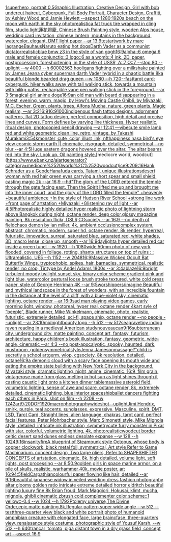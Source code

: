 [1](https://www.ebank.nz/aiartgenerator?category=1)[superhero, portrait 0.5](https://www.ebank.nz/aiartgenerator?category=superhero%2C%2520portrait%25200.5)[Graphic Illustration, Creative Design, Girl with bob undercut haircut, Cyberpunk, Full Body Portrait, Character Design, Graffiti, by Ashley Wood and Jamie Hewlett --aspect 1280:1920](https://www.ebank.nz/aiartgenerator?category=Graphic%2520Illustration%2C%2520Creative%2520Design%2C%2520Girl%2520with%2520bob%2520undercut%2520haircut%2C%2520Cyberpunk%2C%2520Full%2520Body%2520Portrait%2C%2520Character%2520Design%2C%2520Graffiti%2C%2520by%2520Ashley%2520Wood%2520and%2520Jamie%2520Hewlett%2520--aspect%25201280%3A1920)[a beach on the moon with earth in the sky photorealistic](https://www.ebank.nz/aiartgenerator?category=a%2520beach%2520on%2520the%2520moon%2520with%2520earth%2520in%2520the%2520sky%2520photorealistic)[a fat truck tire wrapped in cling film, studio light](https://www.ebank.nz/aiartgenerator?category=a%2520fat%2520truck%2520tire%2520wrapped%2520in%2520cling%2520film%2C%2520studio%2520light)[蓮花燈籠, Chinese Brush Painting style, wooden Alps house, wedding card invitation, chinese lantern, moutains in the background, watercolor, elegant, DMT light paper --ar 13:9](https://www.ebank.nz/aiartgenerator?category=%E8%93%AE%E8%8A%B1%E7%87%88%E7%B1%A0%2C%2520Chinese%2520Brush%2520Painting%2520style%2C%2520wooden%2520Alps%2520house%2C%2520wedding%2520card%2520invitation%2C%2520chinese%2520lantern%2C%2520moutains%2520in%2520the%2520background%2C%2520watercolor%2C%2520elegant%2C%2520DMT%2520light%2520paper%2520--ar%252013%3A9)[test](https://www.ebank.nz/aiartgenerator?category=test)[artwork by marc lagrange](https://www.ebank.nz/aiartgenerator?category=artwork%2520by%2520marc%2520lagrange)[Bauhaus](https://www.ebank.nz/aiartgenerator?category=Bauhaus)[Naruto eating hot dogs](https://www.ebank.nz/aiartgenerator?category=Naruto%2520eating%2520hot%2520dogs)[Darth Vader as a communist dictator](https://www.ebank.nz/aiartgenerator?category=Darth%2520Vader%2520as%2520a%2520communist%2520dictator)[realistic](https://www.ebank.nz/aiartgenerator?category=realistic)[blue bmw z3 in the style of van gogh](https://www.ebank.nz/aiartgenerator?category=blue%2520bmw%2520z3%2520in%2520the%2520style%2520of%2520van%2520gogh)[16:9](https://www.ebank.nz/aiartgenerator?category=16%3A9)[alpha::6 omega:6 male and female conjunctio::3 logo::6 as a womb::4 ink, 2D, paper, postprocessing, foreshortening, in the style of USSR, A::7 Ω::7 --stop 80 --uplight --w 4000 --h 6000](https://www.ebank.nz/aiartgenerator?category=alpha%3A%3A6%2520omega%3A6%2520male%2520and%2520female%2520conjunctio%3A%3A3%2520logo%3A%3A6%2520as%2520a%2520womb%3A%3A4%2520ink%2C%25202D%2C%2520paper%2C%2520postprocessing%2C%2520foreshortening%2C%2520in%2520the%2520style%2520of%2520USSR%2C%2520A%3A%3A7%2520%CE%A9%3A%3A7%2520--stop%252080%2520--uplight%2520--w%25204000%2520--h%25206000)[256](https://www.ebank.nz/aiartgenerator?category=256)[3 hooligans fighting over a milkshake painted by James Jean](https://www.ebank.nz/aiartgenerator?category=3%2520hooligans%2520fighting%2520over%2520a%2520milkshake%2520painted%2520by%2520James%2520Jean)[a cyber superman darth Vader hybrid in a chaotic battle 8k](https://www.ebank.nz/aiartgenerator?category=a%2520cyber%2520superman%2520darth%2520Vader%2520hybrid%2520in%2520a%2520chaotic%2520battle%25208k)[a beautiful blonde bearded drag queen --w 1080 --h 720](https://www.ebank.nz/aiartgenerator?category=a%2520beautiful%2520blonde%2520bearded%2520drag%2520queen%2520--w%25201080%2520--h%2520720)[--fast](https://www.ebank.nz/aiartgenerator?category=--fast)[tarot card: cyberpunk. hiker walks away with tall walking stick, towards a mountain with hilikg paths. rechargable vape pen walking stick in the foreground. --ar 3:5](https://www.ebank.nz/aiartgenerator?category=tarot%2520card%3A%2520cyberpunk.%2520hiker%2520walks%2520away%2520with%2520tall%2520walking%2520stick%2C%2520towards%2520a%2520mountain%2520with%2520hilikg%2520paths.%2520rechargable%2520vape%2520pen%2520walking%2520stick%2520in%2520the%2520foreground.%2520--ar%25203%3A5)[magical girl anime doge](https://www.ebank.nz/aiartgenerator?category=magical%2520girl%2520anime%2520doge)[16:9](https://www.ebank.nz/aiartgenerator?category=16%3A9)[an old man with beard disappearing in a forest, evening, warm, magic, by Howl's Moving Castle Ghibli, by Miyazaki, M.C. Escher, Green, plants, trees, Alfons Mucha, nature, green plants, Magic realism, —ar 3:2](https://www.ebank.nz/aiartgenerator?category=an%2520old%2520man%2520with%2520beard%2520disappearing%2520in%2520a%2520forest%2C%2520evening%2C%2520warm%2C%2520magic%2C%2520by%2520Howl%27s%2520Moving%2520Castle%2520Ghibli%2C%2520by%2520Miyazaki%2C%2520M.C.%2520Escher%2C%2520Green%2C%2520plants%2C%2520trees%2C%2520Alfons%2520Mucha%2C%2520nature%2C%2520green%2520plants%2C%2520Magic%2520realism%2C%2520%E2%80%94ar%25203%3A2)[16:9](https://www.ebank.nz/aiartgenerator?category=16%3A9)[16:9](https://www.ebank.nz/aiartgenerator?category=16%3A9)[1000](https://www.ebank.nz/aiartgenerator?category=1000)[indigenous flash tattoo designs, adornment patterns, flat 2D tattoo design, perfect composition, high detail and precise lines and curves. Form defines by varying line thickness. Hyper realistic, ritual design, photocopied pencil drawing —ar 12:41 —vibe](https://www.ebank.nz/aiartgenerator?category=indigenous%2520flash%2520tattoo%2520designs%2C%2520adornment%2520patterns%2C%2520flat%25202D%2520tattoo%2520design%2C%2520perfect%2520composition%2C%2520high%2520detail%2520and%2520precise%2520lines%2520and%2520curves.%2520Form%2520defines%2520by%2520varying%2520line%2520thickness.%2520Hyper%2520realistic%2C%2520ritual%2520design%2C%2520photocopied%2520pencil%2520drawing%2520%E2%80%94ar%252012%3A41%2520%E2%80%94vibe)[cute smile lamb red and white geometric clean line, retro, vintage, by Takashi Murakami](https://www.ebank.nz/aiartgenerator?category=cute%2520smile%2520lamb%2520red%2520and%2520white%2520geometric%2520clean%2520line%2C%2520retro%2C%2520vintage%2C%2520by%2520Takashi%2520Murakami)[3:5](https://www.ebank.nz/aiartgenerator?category=3%3A5)[4k](https://www.ebank.nz/aiartgenerator?category=4k)[monster, cute, color, illust, ink, nft](https://www.ebank.nz/aiartgenerator?category=monster%2C%2520cute%2C%2520color%2C%2520illust%2C%2520ink%2C%2520nft)[happiness nasa bird's eye view cosmic storm earth || cinematic, risograph, detailed, symmetrical --no blur --ar 4:5](https://www.ebank.nz/aiartgenerator?category=happiness%2520nasa%2520bird%27s%2520eye%2520view%2520cosmic%2520storm%2520earth%2520%7C%7C%2520cinematic%2C%2520risograph%2C%2520detailed%2C%2520symmetrical%2520--no%2520blur%2520--ar%25204%3A5)[Huge eastern dragons hovered over the altar.  The altar beams red into the sky.  Look up.  Oil painting style.](https://www.ebank.nz/aiartgenerator?category=Huge%2520eastern%2520dragons%2520hovered%2520over%2520the%2520altar.%2520%2520The%2520altar%2520beams%2520red%2520into%2520the%2520sky.%2520%2520Look%2520up.%2520%2520Oil%2520painting%2520style.)[mediocre world, woodcut](https://www.ebank.nz/aiartgenerator?category=mediocre%2520world%2C%2520woodcut)[ice](https://www.ebank.nz/aiartgenerator?category=ice)[9:20](https://www.ebank.nz/aiartgenerator?category=9%3A20)[9:16](https://www.ebank.nz/aiartgenerator?category=9%3A16)[Hank Schrader as a Geode](https://www.ebank.nz/aiartgenerator?category=Hank%2520Schrader%2520as%2520a%2520Geode)[Hanafuda cards, Tatami, unique illustrations](https://www.ebank.nz/aiartgenerator?category=Hanafuda%2520cards%2C%2520Tatami%2C%2520unique%2520illustrations)[desert woman with red hair green eyes carrying a short spear and small shield, casting magic 2k --ar 16:9 --hd](https://www.ebank.nz/aiartgenerator?category=desert%2520woman%2520with%2520red%2520hair%2520green%2520eyes%2520carrying%2520a%2520short%2520spear%2520and%2520small%2520shield%2C%2520casting%2520magic%25202k%2520--ar%252016%3A9%2520--hd)["The glory of the LORD entered the temple through the gate facing east. Then the Spirit lifted me up and brought me into the inner court, and the glory of the LORD filled the temple" +heavenly +beautiful ambience +In the style of Hudson River School +strong line work +front page of artstation +Miyazaki +Glistening ray of light --ar 4:5](https://www.ebank.nz/aiartgenerator?category=%22The%2520glory%2520of%2520the%2520LORD%2520entered%2520the%2520temple%2520through%2520the%2520gate%2520facing%2520east.%2520Then%2520the%2520Spirit%2520lifted%2520me%2520up%2520and%2520brought%2520me%2520into%2520the%2520inner%2520court%2C%2520and%2520the%2520glory%2520of%2520the%2520LORD%2520filled%2520the%2520temple%22%2520%2Bheavenly%2520%2Bbeautiful%2520ambience%2520%2BIn%2520the%2520style%2520of%2520Hudson%2520River%2520School%2520%2Bstrong%2520line%2520work%2520%2Bfront%2520page%2520of%2520artstation%2520%2BMiyazaki%2520%2BGlistening%2520ray%2520of%2520light%2520--ar%25204%3A5)[Photorealistic highly detailed hyper realistic photo of lightning storm above Bangkok during night,  octane render, deep color,glossy magazine painting, 8k resolution,flickr, DSLR,CGsociety  --ar 16:9 --no depth of field](https://www.ebank.nz/aiartgenerator?category=Photorealistic%2520highly%2520detailed%2520hyper%2520realistic%2520photo%2520of%2520lightning%2520storm%2520above%2520Bangkok%2520during%2520night%2C%2520%2520octane%2520render%2C%2520deep%2520color%2Cglossy%2520magazine%2520painting%2C%25208k%2520resolution%2Cflickr%2C%2520DSLR%2CCGsociety%2520%2520--ar%252016%3A9%2520--no%2520depth%2520of%2520field)[chaos demon by ian miller, 4k, ambient occlusion](https://www.ebank.nz/aiartgenerator?category=chaos%2520demon%2520by%2520ian%2520miller%2C%25204k%2C%2520ambient%2520occlusion)[complex system, abstract, chromatic, modern, super hd, octane render, 8k render, hyperreal, futuristic, innovation, surreal, saturated blue, saturated red, white shades, 3D, macro lense, close up, smooth --ar 16:9](https://www.ebank.nz/aiartgenerator?category=complex%2520system%2C%2520abstract%2C%2520chromatic%2C%2520modern%2C%2520super%2520hd%2C%2520octane%2520render%2C%25208k%2520render%2C%2520hyperreal%2C%2520futuristic%2C%2520innovation%2C%2520surreal%2C%2520saturated%2520blue%2C%2520saturated%2520red%2C%2520white%2520shades%2C%25203D%2C%2520macro%2520lense%2C%2520close%2520up%2C%2520smooth%2520--ar%252016%3A9)[daylight](https://www.ebank.nz/aiartgenerator?category=daylight)[a hyper detailed red car inside a green tunel --w 1920 --h 1080](https://www.ebank.nz/aiartgenerator?category=a%2520hyper%2520detailed%2520red%2520car%2520inside%2520a%2520green%2520tunel%2520--w%25201920%2520--h%25201080)[wide 50mm photo of new york flooded, covered in foliage, rotting, shanty structures on top of ruins : : Ultrarealistic, UE5 --h 1152 --w 2048](https://www.ebank.nz/aiartgenerator?category=wide%252050mm%2520photo%2520of%2520new%2520york%2520flooded%2C%2520covered%2520in%2520foliage%2C%2520rotting%2C%2520shanty%2520structures%2520on%2520top%2520of%2520ruins%2520%3A%2520%3A%2520Ultrarealistic%2C%2520UE5%2520--h%25201152%2520--w%25202048)[16:9](https://www.ebank.nz/aiartgenerator?category=16%3A9)[Massive Wicked Occult Bat Butterfly Wings, tryptophobic, spikes, hair, barnacles, symmetrical, realistic render, no crop, Tintype by Andel Adams 1800s --ar 3:4](https://www.ebank.nz/aiartgenerator?category=Massive%2520Wicked%2520Occult%2520Bat%2520Butterfly%2520Wings%2C%2520tryptophobic%2C%2520spikes%2C%2520hair%2C%2520barnacles%2C%2520symmetrical%2C%2520realistic%2520render%2C%2520no%2520crop%2C%2520Tintype%2520by%2520Andel%2520Adams%25201800s%2520--ar%25203%3A4)[ablaze](https://www.ebank.nz/aiartgenerator?category=ablaze)[16:9](https://www.ebank.nz/aiartgenerator?category=16%3A9)[bright turbulent moody twilight sunset sky, binary color scheme gradient pink and light blue, watercolor gestural loose brush stroke textured, white cold press paper, style of George Herriman 4K --ar 9:5](https://www.ebank.nz/aiartgenerator?category=bright%2520turbulent%2520moody%2520twilight%2520sunset%2520sky%2C%2520binary%2520color%2520scheme%2520gradient%2520pink%2520and%2520light%2520blue%2C%2520watercolor%2520gestural%2520loose%2520brush%2520stroke%2520textured%2C%2520white%2520cold%2520press%2520paper%2C%2520style%2520of%2520George%2520Herriman%25204K%2520--ar%25209%3A5)[worshippers](https://www.ebank.nz/aiartgenerator?category=worshippers)[/imagine Beautiful and mythical landscape in the forest of wonders, with an incredible fountain in the distance at the level of a cliff, with a blue-violet sky, cinematic lighting, octane render --ar 16:9](https://www.ebank.nz/aiartgenerator?category=/imagine%2520Beautiful%2520and%2520mythical%2520landscape%2520in%2520the%2520forest%2520of%2520wonders%2C%2520with%2520an%2520incredible%2520fountain%2520in%2520the%2520distance%2520at%2520the%2520level%2520of%2520a%2520cliff%2C%2520with%2520a%2520blue-violet%2520sky%2C%2520cinematic%2520lighting%2C%2520octane%2520render%2520--ar%252016%3A9)[sad man playing video games, early morning light, window, photoreal, hyper real, octane render 4k](https://www.ebank.nz/aiartgenerator?category=sad%2520man%2520playing%2520video%2520games%2C%2520early%2520morning%2520light%2C%2520window%2C%2520photoreal%2C%2520hyper%2520real%2C%2520octane%2520render%25204k)[art syle of “beeple”, Blade runner, Mike Winkelmann, cinematic, photo, realistic, futuristic, extremely detailed, sci-fi, space ship, octane render --no people --uplight --ar 23:10](https://www.ebank.nz/aiartgenerator?category=art%2520syle%2520of%2520%E2%80%9Cbeeple%E2%80%9D%2C%2520Blade%2520runner%2C%2520Mike%2520Winkelmann%2C%2520cinematic%2C%2520photo%2C%2520realistic%2C%2520futuristic%2C%2520extremely%2520detailed%2C%2520sci-fi%2C%2520space%2520ship%2C%2520octane%2520render%2520--no%2520people%2520--uplight%2520--ar%252023%3A10)[midnightbounty logo --h 512 --w 512](https://www.ebank.nz/aiartgenerator?category=midnightbounty%2520logo%2520--h%2520512%2520--w%2520512)[seagrave](https://www.ebank.nz/aiartgenerator?category=seagrave)[tiny indigo raven reading in a medieval American study](https://www.ebank.nz/aiartgenerator?category=tiny%2520indigo%2520raven%2520reading%2520in%2520a%2520medieval%2520American%2520study)[nouveau](https://www.ebank.nz/aiartgenerator?category=nouveau)[can](https://www.ebank.nz/aiartgenerator?category=can)[9:16](https://www.ebank.nz/aiartgenerator?category=9%3A16)[subterranean city, underground city, matte painting, concept art, fantasy, futurism, architecture, happy children's book illustration, fantasy, geometric, wide-angle, cinematic  --ar 4:3 --no post-apocalyptic, spooky, haunted, dark, mushroom, golden](https://www.ebank.nz/aiartgenerator?category=subterranean%2520city%2C%2520underground%2520city%2C%2520matte%2520painting%2C%2520concept%2520art%2C%2520fantasy%2C%2520futurism%2C%2520architecture%2C%2520happy%2520children%27s%2520book%2520illustration%2C%2520fantasy%2C%2520geometric%2C%2520wide-angle%2C%2520cinematic%2520%2520--ar%25204%3A3%2520--no%2520post-apocalyptic%2C%2520spooky%2C%2520haunted%2C%2520dark%2C%2520mushroom%2C%2520golden)[symmetrical](https://www.ebank.nz/aiartgenerator?category=symmetrical)[style](https://www.ebank.nz/aiartgenerator?category=style)[Jenna Jameson](https://www.ebank.nz/aiartgenerator?category=Jenna%2520Jameson)[massage?"](https://www.ebank.nz/aiartgenerator?category=massage%3F%22)[child is secretly a school artgerm, wlop, cgsociety, 8k resolution, detailed, octane](https://www.ebank.nz/aiartgenerator?category=child%2520is%2520secretly%2520a%2520school%2520artgerm%2C%2520wlop%2C%2520cgsociety%2C%25208k%2520resolution%2C%2520detailed%2C%2520octane)[16:9](https://www.ebank.nz/aiartgenerator?category=16%3A9)[a demonic cloud with a scary face opening its mouth wide and eating the empire state building with New York City in the background, Miyazaki style, dramatic lighting, night, anime, cinematic, 16:9, film grain, vintage](https://www.ebank.nz/aiartgenerator?category=a%2520demonic%2520cloud%2520with%2520a%2520scary%2520face%2520opening%2520its%2520mouth%2520wide%2520and%2520eating%2520the%2520empire%2520state%2520building%2520with%2520New%2520York%2520City%2520in%2520the%2520background%2C%2520Miyazaki%2520style%2C%2520dramatic%2520lighting%2C%2520night%2C%2520anime%2C%2520cinematic%2C%252016%3A9%2C%2520film%2520grain%2C%2520vintage)[rose made from glass melting in hot sun as light shines through it casting caustic light onto a kitchen dinner table](https://www.ebank.nz/aiartgenerator?category=rose%2520made%2520from%2520glass%2520melting%2520in%2520hot%2520sun%2520as%2520light%2520shines%2520through%2520it%2520casting%2520caustic%2520light%2520onto%2520a%2520kitchen%2520dinner%2520table)[massive asteroid field, volumetric lighting, sense of awe and scare, octane render, 8k, extremely detailed, cinematic lighting, blue interior spaceship](https://www.ebank.nz/aiartgenerator?category=massive%2520asteroid%2520field%2C%2520volumetric%2520lighting%2C%2520sense%2520of%2520awe%2520and%2520scare%2C%2520octane%2520render%2C%25208k%2C%2520extremely%2520detailed%2C%2520cinematic%2520lighting%2C%2520blue%2520interior%2520spaceship)[ballet dancers fighting each others in Paris, shot on film --h 2208 --w 1242](https://www.ebank.nz/aiartgenerator?category=ballet%2520dancers%2520fighting%2520each%2520others%2520in%2520Paris%2C%2520shot%2520on%2520film%2520--h%25202208%2520--w%25201242)[art](https://www.ebank.nz/aiartgenerator?category=art)[9:20](https://www.ebank.nz/aiartgenerator?category=9%3A20)[DOF](https://www.ebank.nz/aiartgenerator?category=DOF)[1920](https://www.ebank.nz/aiartgenerator?category=1920)[macrophotography](https://www.ebank.nz/aiartgenerator?category=macrophotography)[wideshot](https://www.ebank.nz/aiartgenerator?category=wideshot)[--uplight](https://www.ebank.nz/aiartgenerator?category=--uplight)[Jimi Hendrix, smirk, purple, teal accents, sunglasses, expressive, Masculine, spirit, DMT, LSD, Tarot Card, Straight lines, alien language, chakras, tarot card, perfect facial features, Peter Mohrbacher style, Marc Simonetti style, Mike Mignola style, detailed, intricate ink illustration, symmetry](https://www.ebank.nz/aiartgenerator?category=Jimi%2520Hendrix%2C%2520smirk%2C%2520purple%2C%2520teal%2520accents%2C%2520sunglasses%2C%2520expressive%2C%2520Masculine%2C%2520spirit%2C%2520DMT%2C%2520LSD%2C%2520Tarot%2520Card%2C%2520Straight%2520lines%2C%2520alien%2520language%2C%2520chakras%2C%2520tarot%2520card%2C%2520perfect%2520facial%2520features%2C%2520Peter%2520Mohrbacher%2520style%2C%2520Marc%2520Simonetti%2520style%2C%2520Mike%2520Mignola%2520style%2C%2520detailed%2C%2520intricate%2520ink%2520illustration%2C%2520symmetry)[cute furry monster in Pixar with star, colorful, volumetric lighting, 4k, photorealistic](https://www.ebank.nz/aiartgenerator?category=cute%2520furry%2520monster%2520in%2520Pixar%2520with%2520star%2C%2520colorful%2C%2520volumetric%2520lighting%2C%25204k%2C%2520photorealistic)[woodcut border celtic desert sand dunes endless desolate expanse --w 128 --h 1024](https://www.ebank.nz/aiartgenerator?category=woodcut%2520border%2520celtic%2520desert%2520sand%2520dunes%2520endless%2520desolate%2520expanse%2520--w%2520128%2520--h%25201024)[9:16](https://www.ebank.nz/aiartgenerator?category=9%3A16)[insanity](https://www.ebank.nz/aiartgenerator?category=insanity)[fire](https://www.ebank.nz/aiartgenerator?category=fire)[A blueprint of Steampunk style Octopus,   whose body is copper clockwork, black metal foil, symmetrical, Art style Refer to Game Machinarium.  concept design, Two large pliers, Refer to SHAPESHIFTER CONCEPTS  of artstation, cinematic,  8k, high detailed,  volume light,  soft lights,  post processing    --ar 8:5](https://www.ebank.nz/aiartgenerator?category=A%2520blueprint%2520of%2520Steampunk%2520style%2520Octopus%2C%2520%2520%2520whose%2520body%2520is%2520copper%2520clockwork%2C%2520black%2520metal%2520foil%2C%2520symmetrical%2C%2520Art%2520style%2520Refer%2520to%2520Game%2520Machinarium.%2520%2520concept%2520design%2C%2520Two%2520large%2520pliers%2C%2520Refer%2520to%2520SHAPESHIFTER%2520CONCEPTS%2520%2520of%2520artstation%2C%2520cinematic%2C%2520%25208k%2C%2520high%2520detailed%2C%2520%2520volume%2520light%2C%2520%2520soft%2520lights%2C%2520%2520post%2520processing%2520%2520%2520%2520--ar%25208%3A5)[0.9](https://www.ebank.nz/aiartgenerator?category=0.9)[golden girls in space marine armor, on a pile of skulls, realistic, warhammer 40k, movie poster, ar: 16:9](https://www.ebank.nz/aiartgenerator?category=golden%2520girls%2520in%2520space%2520marine%2520armor%2C%2520on%2520a%2520pile%2520of%2520skulls%2C%2520realistic%2C%2520warhammer%252040k%2C%2520movie%2520poster%2C%2520ar%3A%252016%3A9)[4:5](https://www.ebank.nz/aiartgenerator?category=4%3A5)[field](https://www.ebank.nz/aiartgenerator?category=field)[Carpathian](https://www.ebank.nz/aiartgenerator?category=Carpathian)[colourful paper flowing like hair, detailed --ar 9:16](https://www.ebank.nz/aiartgenerator?category=colourful%2520paper%2520flowing%2520like%2520hair%2C%2520detailed%2520--ar%25209%3A16)[beautiful japanese widow in veiled wedding dress fashion photography altar gloomy golden ratio intricate extreme detailed horror eldritch beautiful lighting luxury fine 8k Brian froud, Mark Maggiori, Hokusai, klimt, mucha, mignola, ghibli cinematic zbrush cold complementer color scheme::1 yellow::-0.4 --w 1024 --h 1792](https://www.ebank.nz/aiartgenerator?category=beautiful%2520japanese%2520widow%2520in%2520veiled%2520wedding%2520dress%2520fashion%2520photography%2520altar%2520gloomy%2520golden%2520ratio%2520intricate%2520extreme%2520detailed%2520horror%2520eldritch%2520beautiful%2520lighting%2520luxury%2520fine%25208k%2520Brian%2520froud%2C%2520Mark%2520Maggiori%2C%2520Hokusai%2C%2520klimt%2C%2520mucha%2C%2520mignola%2C%2520ghibli%2520cinematic%2520zbrush%2520cold%2520complementer%2520color%2520scheme%3A%3A1%2520yellow%3A%3A-0.4%2520--w%25201024%2520--h%25201792)[Ptolemy universe,The Divine Order,epic,matte painting,8k,Regular pattern,super wide angle --w 512 --test](https://www.ebank.nz/aiartgenerator?category=Ptolemy%2520universe%2CThe%2520Divine%2520Order%2Cepic%2Cmatte%2520painting%2C8k%2CRegular%2520pattern%2Csuper%2520wide%2520angle%2520--w%2520512%2520--test)[three-quarter view black and white portrait photo of humanoid amphibian creature with elongated face, large braincfase, three-quarters view, renaissance style costume, photographic style of Yousuf Karsh, --w 512 --h 640](https://www.ebank.nz/aiartgenerator?category=three-quarter%2520view%2520black%2520and%2520white%2520portrait%2520photo%2520of%2520humanoid%2520amphibian%2520creature%2520with%2520elongated%2520face%2C%2520large%2520braincfase%2C%2520three-quarters%2520view%2C%2520renaissance%2520style%2520costume%2C%2520photographic%2520style%2520of%2520Yousuf%2520Karsh%2C%2520--w%2520512%2520--h%2520640)[tran](https://www.ebank.nz/aiartgenerator?category=tran)[car, tomato, pig](https://www.ebank.nz/aiartgenerator?category=car%2C%2520tomato%2C%2520pig)[a distant town in a dry grass field, concept art --aspect 16:9](https://www.ebank.nz/aiartgenerator?category=a%2520distant%2520town%2520in%2520a%2520dry%2520grass%2520field%2C%2520concept%2520art%2520--aspect%252016%3A9)